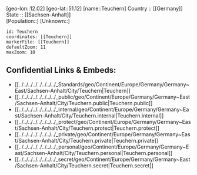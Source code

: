 ﻿---
location: [51.12,12.02] 
mapzoom: [7,12] 
mapmarker: city 
type: City
tags:
- geo/City


SpocWebEntityId: 34836
isDeleted: false
confidential: public

---
[geo-lon::12.02] 
[geo-lat::51.12] 
[name::Teuchern] 
Country :: [[Germany]]  
State :: [[Sachsen-Anhalt]]  
[Population::] 
[Unknown::] 


```leaflet
id: Teuchern
coordinates: [[Teuchern]] 
markerFile: [[Teuchern]] 
defaultZoom: 11 
maxZoom: 18
```


## Confidential Links & Embeds: 
- [[../../../../../../../../_Standards/geo/Continent/Europe/Germany/Germany~East/Sachsen-Anhalt/City/Teuchern|Teuchern]] 
- [[../../../../../../../../_public/geo/Continent/Europe/Germany/Germany~East/Sachsen-Anhalt/City/Teuchern.public|Teuchern.public]] 
- [[../../../../../../../../_internal/geo/Continent/Europe/Germany/Germany~East/Sachsen-Anhalt/City/Teuchern.internal|Teuchern.internal]] 
- [[../../../../../../../../_protect/geo/Continent/Europe/Germany/Germany~East/Sachsen-Anhalt/City/Teuchern.protect|Teuchern.protect]] 
- [[../../../../../../../../_private/geo/Continent/Europe/Germany/Germany~East/Sachsen-Anhalt/City/Teuchern.private|Teuchern.private]] 
- [[../../../../../../../../_personal/geo/Continent/Europe/Germany/Germany~East/Sachsen-Anhalt/City/Teuchern.personal|Teuchern.personal]] 
- [[../../../../../../../../_secret/geo/Continent/Europe/Germany/Germany~East/Sachsen-Anhalt/City/Teuchern.secret|Teuchern.secret]] 
